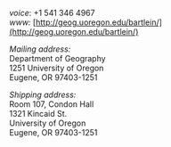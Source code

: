 *voice*:  +1 541 346 4967  
*www:*  [http://geog.uoregon.edu/bartlein/](http://geog.uoregon.edu/bartlein/)

*Mailing address:*  
Department of Geography  
1251 University of Oregon  
Eugene, OR 97403-1251  

*Shipping address:*  
Room 107, Condon Hall  
1321 Kincaid St.  
University of Oregon  
Eugene, OR 97403-1251 
